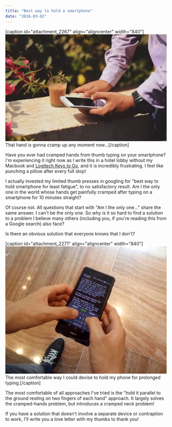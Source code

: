 ```yaml
---
title: "Best way to hold a smartphone"
date: "2018-03-02"
---
```


\[caption id="attachment\_2267" align="aligncenter" width="840"\]![best way to hold a smartphone nickang blog](images/best-way-to-hold-a-smartphone-nickang-blog-1024x678.jpg) That hand is gonna cramp up any moment now...\[/caption\]

Have you ever had cramped hands from thumb typing on your smartphone? I'm experiencing it right now as I write this in a hotel lobby without my Macbook and [Logitech Keys to Go](http://amzn.to/2tcjKIL), and it is incredibly frustrating. I feel like punching a pillow after every full stop!

I actually invested my limited thumb presses in googling for "best way to hold smartphone for least fatigue", to no satisfactory result. Am I the only one in the world whose hands get painfully cramped after typing on a smartphone for 10 minutes straight?

Of course not. All questions that start with "Am I the only one..." share the same answer. I can't be the only one. So why is it so hard to find a solution to a problem I believe many others (including you, if you're reading this from a Google search) also face?

Is there an obvious solution that everyone knows that I don't?

\[caption id="attachment\_2271" align="aligncenter" width="840"\]![best way to hold a smartphone for least fatigue](images/best-way-to-hold-a-smartphone-for-least-fatigue-2-1024x807.jpeg) The most comfortable way I could devise to hold my phone for prolonged typing.\[/caption\]

The most comfortable of all approaches I've tried is the "hold it parallel to the ground resting on two fingers of each hand" approach. It largely solves the cramped-hands problem, but introduces a cramped neck problem!

If you have a solution that doesn't involve a separate device or contraption to work, I'll write you a love letter with my thumbs to thank you!

